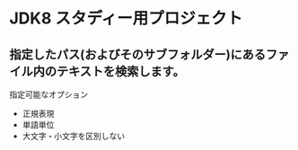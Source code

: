 # JDK8 スタディー用プロジェクト

## 指定したパス(およびそのサブフォルダー)にあるファイル内のテキストを検索します。

指定可能なオプション

* 正規表現
* 単語単位
* 大文字・小文字を区別しない 